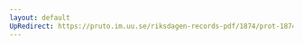 ```yaml
---
layout: default
UpRedirect: https://pruto.im.uu.se/riksdagen-records-pdf/1874/prot-1874--ak--508/prot-1874--ak--508_034.pdf
---
```

